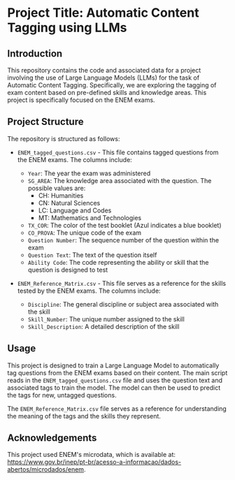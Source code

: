 # Project Title: Automatic Content Tagging using LLMs

## Introduction

This repository contains the code and associated data for a project involving the use of Large Language Models (LLMs) for the task of Automatic Content Tagging. Specifically, we are exploring the tagging of exam content based on pre-defined skills and knowledge areas. This project is specifically focused on the ENEM exams.

## Project Structure

The repository is structured as follows:

- `ENEM_tagged_questions.csv` - This file contains tagged questions from the ENEM exams. The columns include:

  - `Year`: The year the exam was administered
  - `SG_AREA`: The knowledge area associated with the question. The possible values are:
    - CH: Humanities
    - CN: Natural Sciences
    - LC: Language and Codes
    - MT: Mathematics and Technologies
  - `TX_COR`: The color of the test booklet (Azul indicates a blue booklet)
  - `CO_PROVA`: The unique code of the exam
  - `Question Number`: The sequence number of the question within the exam
  - `Question Text`: The text of the question itself
  - `Ability Code`: The code representing the ability or skill that the question is designed to test

- `ENEM_Reference_Matrix.csv` - This file serves as a reference for the skills tested by the ENEM exams. The columns include:
  - `Discipline`: The general discipline or subject area associated with the skill
  - `Skill_Number`: The unique number assigned to the skill
  - `Skill_Description`: A detailed description of the skill

## Usage

This project is designed to train a Large Language Model to automatically tag questions from the ENEM exams based on their content. The main script reads in the `ENEM_tagged_questions.csv` file and uses the question text and associated tags to train the model. The model can then be used to predict the tags for new, untagged questions.

The `ENEM_Reference_Matrix.csv` file serves as a reference for understanding the meaning of the tags and the skills they represent.

## Acknowledgements

This project used ENEM's microdata, which is available at: https://www.gov.br/inep/pt-br/acesso-a-informacao/dados-abertos/microdados/enem.
